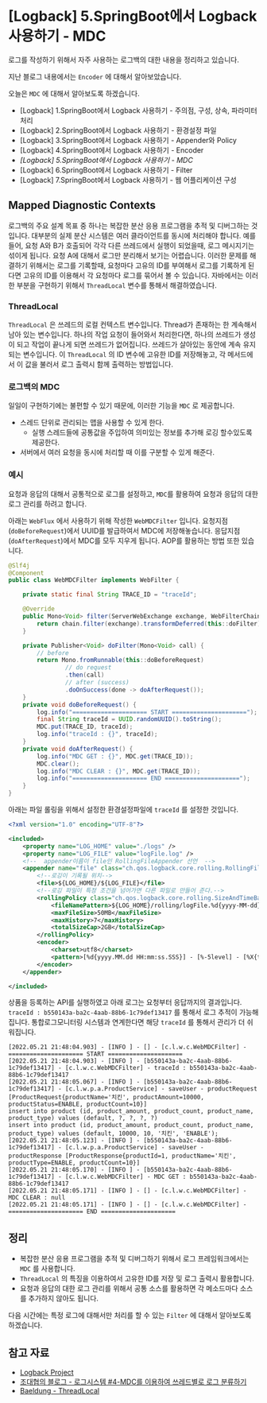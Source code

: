 # [Logback] 5.SpringBoot에서 Logback 사용하기 - MDC

로그를 작성하기 위해서 자주 사용하는 로그백의 대한 내용을 정리하고 있습니다.

지난 블로그 내용에서는  `Encoder` 에 대해서 알아보았습니다. 

오늘은 `MDC` 에 대해서 알아보도록 하겠습니다.

- [Logback] 1.SpringBoot에서 Logback 사용하기 - 주의점, 구성, 상속, 파라미터 처리
- [Logback] 2.SpringBoot에서 Logback 사용하기 - 환경설정 파일
- [Logback] 3.SpringBoot에서 Logback 사용하기 - Appender와 Policy
- [Logback] 4.SpringBoot에서 Logback 사용하기 - Encoder
- *[Logback] 5.SpringBoot에서 Logback 사용하기 - MDC*
- [Logback] 6.SpringBoot에서 Logback 사용하기 - Filter
- [Logback] 7.SpringBoot에서 Logback 사용하기 - 웹 어플리케이션 구성



## Mapped Diagnostic Contexts

로그백의 주요 설계 목표 중 하나는 복잡한 분산 응용 프로그램을 추적 및 디버그하는 것입니다. 대부분의 실제 분산 시스템은 여러 클라이언트를 동시에 처리해야 합니다. 예를 들어, 요청 A와 B가 호출되어 각각 다른 쓰레드에서 실행이 되었을때, 로그 메시지기는 섞이게 됩니다. 요청 A에 대해서 로그만 분리해서 보기는 어렵습니다. 이러한 문제를 해결하기 위해서는 로그를 기록할때, 요청마다 고유의 ID를 부여해서 로그를 기록하게 된다면 고유의 ID를 이용해서 각 요청마다 로그를 묶어서 볼 수 있습니다. 자바에서는 이러한 부분을 구현하기 위해서 `ThreadLocal` 변수를 통해서 해결하였습니다.



### ThreadLocal

`ThreadLocal` 은 쓰레드의 로컬 컨텍스트 변수입니다. Thread가 존재하는 한 계속해서 남아 있는 변수입니다. 하나의 작업 요청이 들어와서 처리한다면, 하나의 쓰레드가 생성이 되고 작업이 끝나게 되면 쓰레드가 없어집니다. 쓰레드가 살아있는 동안에 계속 유지되는 변수입니다. 이 `ThreadLocal` 의 ID 변수에 고유한 ID를 저장해놓고, 각 메서드에서 이 값을 불러서 로그 출력시 함께 출력하는 방법입니다.



### 로그백의 MDC

일일이 구현하기에는 불편할 수 있기 때문에, 이러한 기능을 `MDC` 로 제공합니다.

- 스레드 단위로 관리되는 맵을 사용할 수 있게 한다.
  - 실행 스레드들에 공통값을 주입하여 의미있는 정보를 추가해 로깅 할수있도록 제공한다.
- 서버에서 여러 요청을 동시에 처리할 때 이를 구분할 수 있게 해준다. 



### 예시

요청과 응답의 대해서 공통적으로 로그를 설정하고, `MDC`를 활용하여 요청과 응답의 대한 로그 관리를 하려고 합니다.

아래는 `WebFlux` 에서 사용하기 위해 작성한 `WebMDCFilter` 입니다. 요청지점(`doBeforeRequest`)에서 UUID를 발급하여서 MDC에 저장해놓습니다. 응답지점(`doAfterRequest`)에서 MDC를 모두 지우게 됩니다. AOP를 활용하는 방법 또한 있습니다.

```java
@Slf4j
@Component
public class WebMDCFilter implements WebFilter {

    private static final String TRACE_ID = "traceId";

    @Override
    public Mono<Void> filter(ServerWebExchange exchange, WebFilterChain chain) {
        return chain.filter(exchange).transformDeferred(this::doFilter);
    }

    private Publisher<Void> doFilter(Mono<Void> call) {
        // before
        return Mono.fromRunnable(this::doBeforeRequest)
                // do request
                .then(call)
                // after (success)
                .doOnSuccess(done -> doAfterRequest());
    }
    private void doBeforeRequest() {
        log.info("===================== START =====================");
        final String traceId = UUID.randomUUID().toString();
        MDC.put(TRACE_ID, traceId);
        log.info("traceId : {}", traceId);
    }
    private void doAfterRequest() {
        log.info("MDC GET : {}", MDC.get(TRACE_ID));
        MDC.clear();
        log.info("MDC CLEAR : {}", MDC.get(TRACE_ID));
        log.info("===================== END =====================");
    }
}
```



아래는 파일 롤링을 위해서 설정한 환경설정파일에 `traceId` 를 설정한 것입니다.

```xml
<?xml version="1.0" encoding="UTF-8"?>

<included>
    <property name="LOG_HOME" value="./logs" />
    <property name="LOG_FILE" value="logFile.log" />
    <!--  appender이름이 file인 RollingFileAppender 선언  -->
    <appender name="file" class="ch.qos.logback.core.rolling.RollingFileAppender">
        <!--로깅이 기록될 위치-->
        <file>${LOG_HOME}/${LOG_FILE}</file>
        <!--로깅 파일이 특정 조건을 넘어가면 다른 파일로 만들어 준다.-->
        <rollingPolicy class="ch.qos.logback.core.rolling.SizeAndTimeBasedRollingPolicy">
            <fileNamePattern>${LOG_HOME}/rolling/logFile.%d{yyyy-MM-dd}.%i.gz</fileNamePattern>
            <maxFileSize>50MB</maxFileSize>
            <maxHistory>7</maxHistory>
            <totalSizeCap>2GB</totalSizeCap>
        </rollingPolicy>
        <encoder>
            <charset>utf8</charset>
            <pattern>[%d{yyyy.MM.dd HH:mm:ss.SSS}] - [%-5level] - [%X{traceId}] - [%logger{5}] - %msg%n</pattern>
        </encoder>
    </appender>

</included>
```



상품을 등록하는 API를 실행하였고 아래 로그는 요청부터 응답까지의 결과입니다. `traceId : b550143a-ba2c-4aab-88b6-1c79def13417` 를 통해서 로그 추적이 가능해집니다. 통합로그모니터링 시스템과 연계한다면 해당 `traceId` 를 통해서 관리가 더 쉬워집니다.

```
[2022.05.21 21:48:04.903] - [INFO ] - [] - [c.l.w.c.WebMDCFilter] - ===================== START =====================
[2022.05.21 21:48:04.903] - [INFO ] - [b550143a-ba2c-4aab-88b6-1c79def13417] - [c.l.w.c.WebMDCFilter] - traceId : b550143a-ba2c-4aab-88b6-1c79def13417
[2022.05.21 21:48:05.067] - [INFO ] - [b550143a-ba2c-4aab-88b6-1c79def13417] - [c.l.w.p.a.ProductService] - saveUser - productRequest [ProductRequest{productName='치킨', productAmount=10000, productStatus=ENABLE, productCount=10}]
insert into product (id, product_amount, product_count, product_name, product_type) values (default, ?, ?, ?, ?)
insert into product (id, product_amount, product_count, product_name, product_type) values (default, 10000, 10, '치킨', 'ENABLE');
[2022.05.21 21:48:05.123] - [INFO ] - [b550143a-ba2c-4aab-88b6-1c79def13417] - [c.l.w.p.a.ProductService] - saveUser - productResponse [ProductResponse{productId=1, productName='치킨', productType=ENABLE, productCount=10}]
[2022.05.21 21:48:05.170] - [INFO ] - [b550143a-ba2c-4aab-88b6-1c79def13417] - [c.l.w.c.WebMDCFilter] - MDC GET : b550143a-ba2c-4aab-88b6-1c79def13417
[2022.05.21 21:48:05.171] - [INFO ] - [] - [c.l.w.c.WebMDCFilter] - MDC CLEAR : null
[2022.05.21 21:48:05.171] - [INFO ] - [] - [c.l.w.c.WebMDCFilter] - ===================== END =====================
```



## 정리

- 복잡한 분산 응용 프로그램을 추적 및 디버그하기 위해서 로그 프레임워크에서는 `MDC` 를 사용합니다.
- `ThreadLocal` 의 특징을 이용하여서 고유한 ID를 저장 및 로그 출력시 활용합니다.
- 요청과 응답의 대한 로그 관리를 위해서 공통 소스를 활용하면 각 메소드마다 소스를 추가하지 않아도 됩니다.



다음 시간에는 특정 로그에 대해서만 처리를 할 수 있는 `Filter` 에 대해서 알아보도록 하겠습니다.



## 참고 자료

- [Logback Project](https://logback.qos.ch/index.html)
- [조대협의 블로그 - 로그시스템 #4-MDC를 이용하여 쓰레드별로 로그 분류하기](https://bcho.tistory.com/1316)
- [Baeldung - ThreadLocal](https://www.baeldung.com/java-threadlocal)
